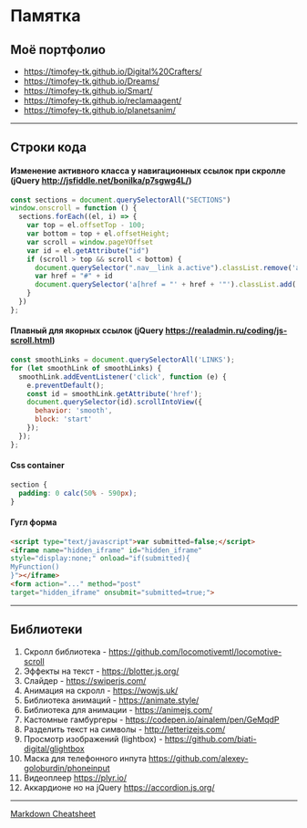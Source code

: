 # Памятка 
## Моё портфолио
* https://timofey-tk.github.io/Digital%20Crafters/
* https://timofey-tk.github.io/Dreams/
* https://timofey-tk.github.io/Smart/
* https://timofey-tk.github.io/reclamaagent/
* https://timofey-tk.github.io/planetsanim/
---
## Строки кода
#### Изменение активного класса у навигационных ссылок при скролле (jQuery http://jsfiddle.net/bonilka/p7sgwg4L/)
  ```javascript
  const sections = document.querySelectorAll("SECTIONS") 
  window.onscroll = function () {
    sections.forEach((el, i) => {
      var top = el.offsetTop - 100;
      var bottom = top + el.offsetHeight;
      var scroll = window.pageYOffset
      var id = el.getAttribute("id")
      if (scroll > top && scroll < bottom) {
        document.querySelector(".nav__link a.active").classList.remove('active')
        var href = "#" + id
        document.querySelector('a[href = "' + href + '"').classList.add('active')
      }
    })
  };
  ```
  
#### Плавный для якорных ссылок (jQuery https://realadmin.ru/coding/js-scroll.html)

```javascript
const smoothLinks = document.querySelectorAll('LINKS');
for (let smoothLink of smoothLinks) {
  smoothLink.addEventListener('click', function (e) {
    e.preventDefault();
    const id = smoothLink.getAttribute('href');
    document.querySelector(id).scrollIntoView({
      behavior: 'smooth',
      block: 'start'
    });
  });
};
````

#### Css container

```css
section {
  padding: 0 calc(50% - 590px);
}
````

#### Гугл форма
  ```html
<script type="text/javascript">var submitted=false;</script>
<iframe name="hidden_iframe" id="hidden_iframe"
style="display:none;" onload="if(submitted){
MyFunction()
}"></iframe>
<form action="..." method="post"
target="hidden_iframe" onsubmit="submitted=true;">
  ```
---
## Библиотеки
1. Cкролл библиотека - https://github.com/locomotivemtl/locomotive-scroll
2. Эффекты на текст - https://blotter.js.org/
3. Слайдер - https://swiperjs.com/
4. Анимация на скролл - https://wowjs.uk/
5. Библиотека анимаций - https://animate.style/ 
6. Библиотека для анимации - https://animejs.com/
7. Кастомные гамбургеры - https://codepen.io/ainalem/pen/GeMqdP
8. Разделить текст на символы - http://letterizejs.com/
9. Просмотр изображений (lightbox) - https://github.com/biati-digital/glightbox
10. Маска для телефонного инпута https://github.com/alexey-goloburdin/phoneinput
11. Видеоплеер https://plyr.io/
12. Аккардионе но на jQuery https://accordion.js.org/
---
[Markdown Cheatsheet](https://github.com/adam-p/markdown-here/wiki/Markdown-Cheatsheet)

